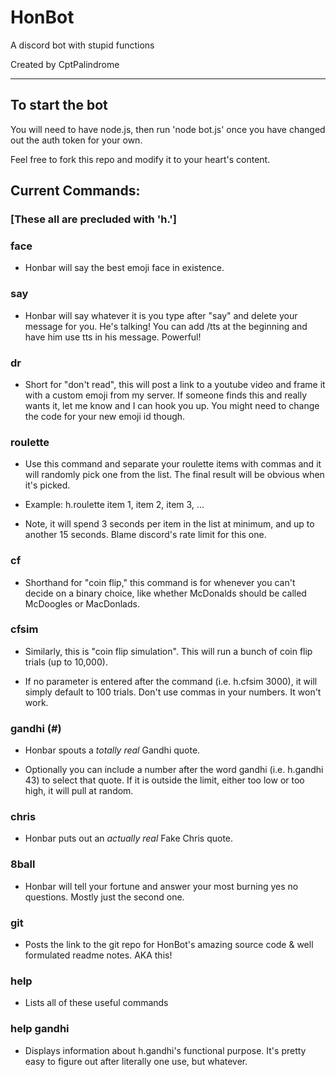# HonBot

A discord bot with stupid functions

Created by CptPalindrome

---

## To start the bot

You will need to have node.js, then run 'node bot.js' once you have changed out the auth token for your own.

Feel free to fork this repo and modify it to your heart's content.

## Current Commands:

### [These all are precluded with 'h.']

### face

- Honbar will say the best emoji face in existence.

### say

- Honbar will say whatever it is you type after "say" and delete your message for you. He's talking! You can add /tts at the beginning and have him use tts in his message. Powerful!

### dr

- Short for "don't read", this will post a link to a youtube video and frame it with a custom emoji from my server. If someone finds this and really wants it, let me know and I can hook you up. You might need to change the code for your new emoji id though.

### roulette

- Use this command and separate your roulette items with commas and it will randomly pick one from the list. The final result will be obvious when it's picked.

- Example: h.roulette item 1, item 2, item 3, ...

- Note, it will spend 3 seconds per item in the list at minimum, and up to another 15 seconds. Blame discord's rate limit for this one.

### cf

- Shorthand for "coin flip," this command is for whenever you can't decide on a binary choice, like whether McDonalds should be called McDoogles or MacDonlads.

### cfsim

- Similarly, this is "coin flip simulation". This will run a bunch of coin flip trials (up to 10,000).

- If no parameter is entered after the command (i.e. h.cfsim 3000), it will simply default to 100 trials. Don't use commas in your numbers. It won't work.

### gandhi (#)

- Honbar spouts a *totally real* Gandhi quote.

- Optionally you can include a number after the word gandhi (i.e. h.gandhi 43) to select that quote. If it is outside the limit, either too low or too high, it will pull at random.

### chris

- Honbar puts out an *actually real* Fake Chris quote.

### 8ball

- Honbar will tell your fortune and answer your most burning yes no questions. Mostly just the second one.

### git

- Posts the link to the git repo for HonBot's amazing source code & well formulated readme notes. AKA this!

### help

- Lists all of these useful commands

### help gandhi

- Displays information about h.gandhi's functional purpose. It's pretty easy to figure out after literally one use, but whatever.